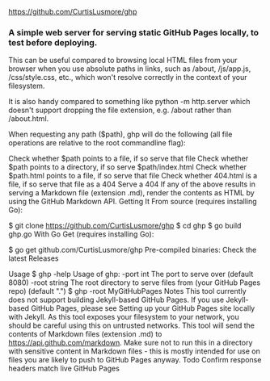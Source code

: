 https://github.com/CurtisLusmore/ghp



### A simple web server for serving static GitHub Pages locally, to test before deploying.

This can be useful compared to browsing local HTML files from your browser when you use absolute paths in links, such as /about, /js/app.js, /css/style.css, etc., which won't resolve correctly in the context of your filesystem.

It is also handy compared to something like python -m http.server which doesn't support dropping the file extension, e.g. /about rather than /about.html.

When requesting any path ($path), ghp will do the following (all file operations are relative to the root commandline flag):

Check whether $path points to a file, if so serve that file
Check whether $path points to a directory, if so serve $path/index.html
Check whether $path.html points to a file, if so serve that file
Check whether 404.html is a file, if so serve that file as a 404
Serve a 404
If any of the above results in serving a Markdown file (extension .md), render the contents as HTML by using the GitHub Markdown API.
Getting It
From source (requires installing Go):

$ git clone https://github.com/CurtisLusmore/ghp
$ cd ghp
$ go build ghp.go
With Go Get (requires installing Go):

$ go get github.com/CurtisLusmore/ghp
Pre-compiled binaries: Check the latest Releases

Usage
$ ghp -help
Usage of ghp:
  -port int
        The port to serve over (default 8080)
  -root string
        The root directory to serve files from (your GitHub Pages repo) (default ".")
$ ghp -root MyGitHubPages
Notes
This tool currently does not support building Jekyll-based GitHub Pages. If you use Jekyll-based GitHub Pages, please see Setting up your GitHub Pages site locally with Jekyll.
As this tool exposes your filesystem to your network, you should be careful using this on untrusted networks.
This tool will send the contents of Markdown files (extension .md) to https://api.github.com/markdown. Make sure not to run this in a directory with sensitive content in Markdown files - this is mostly intended for use on files you are likely to push to GitHub Pages anyway.
Todo
Confirm response headers match live GitHub Pages